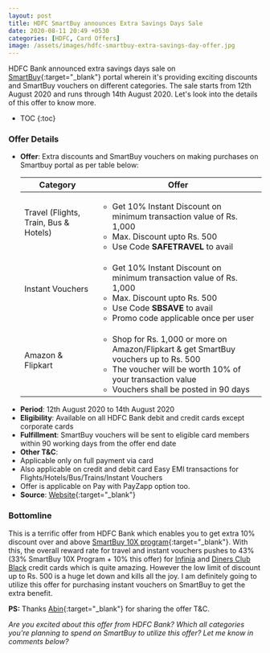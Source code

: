 ```yaml
---
layout: post
title: HDFC SmartBuy announces Extra Savings Days Sale
date: 2020-08-11 20:49 +0530
categories: [HDFC, Card Offers]
image: /assets/images/hdfc-smartbuy-extra-savings-day-offer.jpg
---
```


HDFC Bank announced extra savings days sale on [SmartBuy](https://offers.smartbuy.hdfcbank.com/){:target="\_blank"} portal wherein it's providing exciting discounts and SmartBuy vouchers on different categories. The sale starts from 12th August 2020 and runs through 14th August 2020. Let's look into the details of this offer to know more.

<!-- prettier-ignore -->
* TOC
{:toc}

### Offer Details

- **Offer**: Extra discounts and SmartBuy vouchers on making purchases on Smartbuy portal as per table below:
  <table class="table" style="display: block;overflow-x: auto;">
   <thead class="thead-dark">
      <tr>
         <th scope="col"> Category</th>
         <th scope="col"> Offer</th>
      </tr>
   </thead>
   <tbody>
      <tr>
         <td>Travel (Flights, Train, Bus & Hotels)</td>
         <td>
            <ul>
               <li>Get 10% Instant Discount on minimum transaction value of Rs. 1,000</li>
               <li>Max. Discount upto Rs. 500</li>
               <li>Use Code <strong>SAFETRAVEL</strong> to avail</li>
            </ul>
         </td>
      </tr>
      <tr>
         <td>Instant Vouchers</td>
         <td>
            <ul>
               <li>Get 10% Instant Discount on minimum transaction value of Rs. 1,000</li>
               <li>Max. Discount upto Rs. 500</li>
               <li>Use Code <strong>SBSAVE</strong> to avail</li>
               <li>Promo code applicable once per user</li>
            </ul>
         </td>
      </tr>
      <tr>
         <td>Amazon & Flipkart</td>
         <td>
            <ul>
               <li>Shop for Rs. 1,000 or more on Amazon/Flipkart & get SmartBuy vouchers up to Rs. 500</li>
               <li>The voucher will be worth 10% of your transaction value</li>
               <li>Vouchers shall be posted in 90 days</li>
            </ul>
         </td>
      </tr>
   </tbody>
  </table>
- **Period**: 12th August 2020 to 14th August 2020
- **Eligibility**: Available on all HDFC Bank debit and credit cards except corporate cards
- **Fulfillment**: SmartBuy vouchers will be sent to eligible card members within 90 working days from the offer end date
- **Other T&C**:
- Applicable only on full payment via card
- Also applicable on credit and debit card Easy EMI transactions for Flights/Hotels/Bus/Trains/Instant Vouchers
- Offer is applicable on Pay with PayZapp option too.
- **Source**: [Website](https://offers.smartbuy.hdfcbank.com/offer_details/15491){:target="\_blank"}

### Bottomline

This is a terrific offer from HDFC Bank which enables you to get extra 10% discount over and above [SmartBuy 10X program](https://cardinfo.in/hdfc-smartbuy-10x-program-major-devaluation-from-june-2020/){:target="\_blank"}. With this, the overall reward rate for travel and instant vouchers pushes to 43% (33% SmartBuy 10X Program + 10% this offer) for [Infinia](/hdfc-bank-infinia-credit-card-review/) and [Diners Club Black](/hdfc-diners-club-black-credit-card-review/) credit cards which is quite amazing. However the low limit of discount up to Rs. 500 is a huge let down and kills all the joy. I am definitely going to utilize this offer for purchasing instant vouchers on SmartBuy to get the extra benefit.

**PS:** Thanks [Abin](https://cardinfo.in/hdfc-smartbuy-10x-program-major-devaluation-from-june-2020/#commento-627031932838a95d925adc5a67f2b8a247f5479cd9feee96b944b613ec85b9b7){:target="\_blank"} for sharing the offer T&C.

_Are you excited about this offer from HDFC Bank? Which all categories you're planning to spend on SmartBuy to utilize this offer? Let me know in comments below?_
